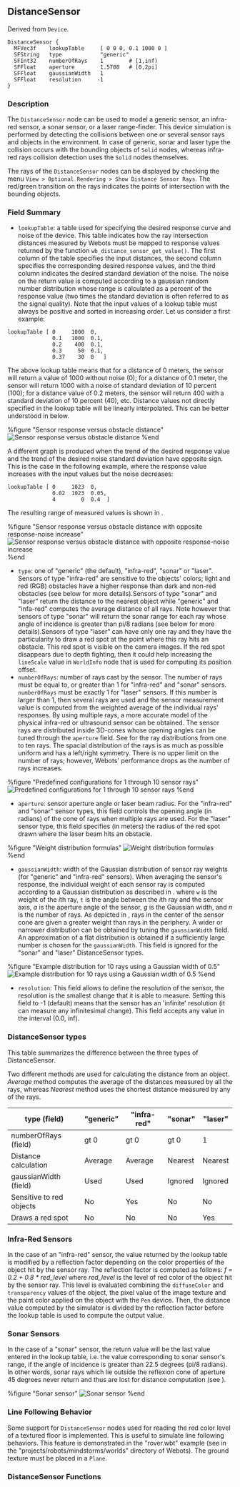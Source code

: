 ## DistanceSensor

Derived from `Device`.


```
DistanceSensor {
  MFVec3f    lookupTable     [ 0 0 0, 0.1 1000 0 ]
  SFString   type            "generic"
  SFInt32    numberOfRays    1        # [1,inf)
  SFFloat    aperture        1.5708   # [0,2pi]
  SFFloat    gaussianWidth   1
  SFFloat    resolution     -1
}
```

### Description

The `DistanceSensor` node can be used to model a generic sensor, an infra-red
sensor, a sonar sensor, or a laser range-finder. This device simulation is
performed by detecting the collisions between one or several sensor rays and
objects in the environment. In case of generic, sonar and laser type the
collision occurs with the bounding objects of `Solid` nodes, whereas infra-red
rays collision detection uses the `Solid` nodes themselves.

The rays of the `DistanceSensor` nodes can be displayed by checking the menu
`View > Optional Rendering > Show Distance Sensor Rays`. The red/green
transition on the rays indicates the points of intersection with the bounding
objects.

### Field Summary

- `lookupTable`: a table used for specifying the desired response curve and noise of the device. This table indicates how the ray intersection distances measured by Webots must be mapped to response values returned by the function `wb_distance_sensor_get_value()`. The first column of the table specifies the input distances, the second column specifies the corresponding desired response values, and the third column indicates the desired standard deviation of the noise. The noise on the return value is computed according to a gaussian random number distribution whose range is calculated as a percent of the response value (two times the standard deviation is often referred to as the signal quality). Note that the input values of a lookup table must always be positive and sorted in increasing order.
Let us consider a first example:

```
lookupTable [ 0     1000  0,
              0.1   1000  0.1,
              0.2    400  0.1,
              0.3     50  0.1,
              0.37    30  0   ]
```

The above lookup table means that for a distance of 0 meters, the sensor will return a
value of 1000 without noise (0); for a distance of 0.1 meter, the
sensor will return 1000 with a noise of standard deviation of 10 percent (100); for a distance
value of 0.2 meters, the sensor will return 400 with a standard deviation of 10
percent (40), etc. Distance values not directly specified in the
lookup table will be linearly interpolated.
This can be better understood in  below.





%figure "Sensor response versus obstacle distance"
![Sensor response versus obstacle distance](pdf/infrared.pdf.png)
%end


A different graph is produced when the trend of the desired response value and the trend of the desired noise standard deviation have opposite sign.
This is the case in the following example, where the response value increases with the input values but the noise decreases:

```
lookupTable [ 0     1023  0,
              0.02  1023  0.05,
              4        0  0.4  ]
```

The resulting range of measured values is shown in .





%figure "Sensor response versus obstacle distance with opposite response-noise increase"
![Sensor response versus obstacle distance with opposite response-noise increase](pdf/khepera_sonar_lut.pdf.png)
%end


- `type`: one of "generic" (the default), "infra-red", "sonar" or "laser". Sensors of type "infra-red" are sensitive to the objects' colors; light and red (RGB) obstacles have a higher response than dark and non-red obstacles (see below for more details).Sensors of type "sonar" and "laser" return the distance to the nearest object while "generic" and "infa-red" computes the average distance of all rays. Note however that sensors of type "sonar" will return the sonar range for each ray whose angle of incidence is greater than pi/8 radians (see below for more details).Sensors of type "laser" can have only one ray and they have the particularity to draw a red spot at the point where this ray hits an obstacle. This red spot is visible on the camera images. If the red spot disappears due to depth fighting, then it could help increasing the `lineScale` value in `WorldInfo` node that is used for computing its position offset.
- `numberOfRays`: number of rays cast by the sensor. The number of rays must be equal to, or greater than 1 for "infra-red" and "sonar" sensors. `numberOfRays` must be exactly 1 for "laser" sensors. If this number is larger than 1, then several rays are used and the sensor measurement value is computed from the weighted average of the individual rays' responses. By using multiple rays, a more accurate model of the physical infra-red or ultrasound sensor can be obtained. The sensor rays are distributed inside 3D-cones whose opening angles can be tuned through the `aperture` field. See for the ray distributions from one to ten rays. The spacial distribution of the rays is as much as possible uniform and has a left/right symmetry. There is no upper limit on the number of rays; however, Webots' performance drops as the number of rays increases.


%figure "Predefined configurations for 1 through 10 sensor rays"
![Predefined configurations for 1 through 10 sensor rays](pdf/ray_orbits.pdf.png)
%end


- `aperture`: sensor aperture angle or laser beam radius. For the "infra-red" and "sonar" sensor types, this field controls the opening angle (in radians) of the cone of rays when multiple rays are used. For the "laser" sensor type, this field specifies (in meters) the radius of the red spot drawn where the laser beam hits an obstacle.


%figure "Weight distribution formulas"
![Weight distribution formulas](pdf/weight_formula.pdf.png)
%end


- `gaussianWidth`: width of the Gaussian distribution of sensor ray weights (for "generic" and "infra-red" sensors). When averaging the sensor's response, the individual weight of each sensor ray is computed according to a Gaussian distribution as described in . where `w` is the weight of the *i*th ray, `t` is the angle between the *i*th ray and the sensor axis, *a* is the aperture angle of the sensor, *g* is the Gaussian width, and *n* is the number of rays. As depicted in , rays in the center of the sensor cone are given a greater weight than rays in the periphery. A wider or narrower distribution can be obtained by tuning the `gaussianWidth` field. An approximation of a flat distribution is obtained if a sufficiently large number is chosen for the `gaussianWidth`. This field is ignored for the "sonar" and "laser" DistanceSensor types.


%figure "Example distribution for 10 rays using a Gaussian width of 0.5"
![Example distribution for 10 rays using a Gaussian width of 0.5](pdf/weight_distribution.pdf.png)
%end


- `resolution`: This field allows to define the resolution of the sensor, the resolution is the smallest change that it is able to measure. Setting this field to -1 (default) means that the sensor has an 'infinite' resolution (it can measure any infinitesimal change). This field accepts any value in the interval (0.0, inf).

### DistanceSensor types

This table summarizes the difference between the three types of DistanceSensor.

Two different methods are used for calculating the distance from an object.
*Average* method computes the average of the distances measured by all the rays,
whereas *Nearest* method uses the shortest distance measured by any of the rays.

| type (field) | "generic" | "infra-red" | "sonar" | "laser" |
| --- | --- | --- | --- | --- |
| numberOfRays (field) | gt 0 | gt 0 | gt 0 | 1 |
| Distance calculation | Average | Average | Nearest | Nearest |
| gaussianWidth (field) | Used | Used | Ignored | Ignored |
| Sensitive to red objects | No | Yes | No | No |
| Draws a red spot | No | No | No | Yes |

### Infra-Red Sensors

In the case of an "infra-red" sensor, the value returned by the lookup table is
modified by a reflection factor depending on the color properties of the object
hit by the sensor ray. The reflection factor is computed as follows: *f = 0.2 +
0.8 * red_level* where *red_level* is the level of red color of the object hit
by the sensor ray. This level is evaluated combining the `diffuseColor` and
`transparency` values of the object, the pixel value of the image texture and
the paint color applied on the object with the `Pen` device. Then, the distance
value computed by the simulator is divided by the reflection factor before the
lookup table is used to compute the output value.

### Sonar Sensors

In the case of a "sonar" sensor, the return value will be the last value entered
in the lookup table, i.e. the value corresponding to sonar sensor's range, if
the angle of incidence is greater than 22.5 degrees (pi/8 radians). In other
words, sonar rays which lie outside the reflexion cone of aperture 45 degrees
never return and thus are lost for distance computation (see ).


%figure "Sonar sensor"
![Sonar sensor](pdf/sonar_reflection.pdf.png)
%end

### Line Following Behavior

Some support for `DistanceSensor` nodes used for reading the red color level of
a textured floor is implemented. This is useful to simulate line following
behaviors. This feature is demonstrated in the "rover.wbt" example (see in the
"projects/robots/mindstorms/worlds" directory of Webots). The ground texture
must be placed in a `Plane`.

### DistanceSensor Functions

